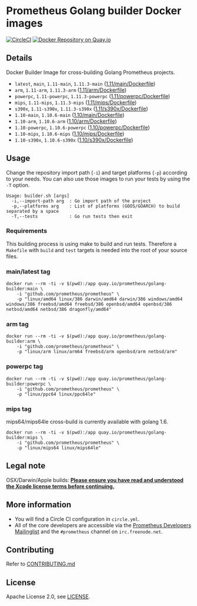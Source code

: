 # Prometheus Golang builder Docker images

[![CircleCI](https://circleci.com/gh/prometheus/golang-builder/tree/master.svg?style=shield)][circleci]
[![Docker Repository on Quay.io](https://quay.io/repository/prometheus/golang-builder/status)][quayio]

## Details

Docker Builder Image for cross-building Golang Prometheus projects.

- `latest`, `main`, `1.11-main`, `1.11.3-main` ([1.11/main/Dockerfile](1.11/main/Dockerfile))
- `arm`, `1.11-arm`, `1.11.3-arm` ([1.11/arm/Dockerfile](1.11/arm/Dockerfile))
- `powerpc`, `1.11-powerpc`, `1.11.3-powerpc` ([1.11/powerpc/Dockerfile](1.11/powerpc/Dockerfile))
- `mips`, `1.11-mips`, `1.11.3-mips` ([1.11/mips/Dockerfile](1.11/mips/Dockerfile))
- `s390x`, `1.11-s390x`, `1.11.3-s390x` ([1.11/s390x/Dockerfile](1.11/s390x/Dockerfile))
- `1.10-main`, `1.10.6-main` ([1.10/main/Dockerfile](1.10/main/Dockerfile))
- `1.10-arm`, `1.10.6-arm` ([1.10/arm/Dockerfile](1.10/arm/Dockerfile))
- `1.10-powerpc`, `1.10.6-powerpc` ([1.10/powerpc/Dockerfile](1.10/powerpc/Dockerfile))
- `1.10-mips`, `1.10.6-mips` ([1.10/mips/Dockerfile](1.10/mips/Dockerfile))
- `1.10-s390x`, `1.10.6-s390x` ([1.10/s390x/Dockerfile](1.10/s390x/Dockerfile))

## Usage

Change the repository import path (`-i`) and target platforms (`-p`) according to your needs.
You can also use those images to run your tests by using the `-T` option.

```
Usage: builder.sh [args]
  -i,--import-path arg  : Go import path of the project
  -p,--platforms arg    : List of platforms (GOOS/GOARCH) to build separated by a space
  -T,--tests            : Go run tests then exit
```

### Requirements

This building process is using make to build and run tests.
Therefore a `Makefile` with `build` and `test` targets is needed into the root of your source files.

### main/latest tag

```
docker run --rm -ti -v $(pwd):/app quay.io/prometheus/golang-builder:main \
    -i "github.com/prometheus/prometheus" \
    -p "linux/amd64 linux/386 darwin/amd64 darwin/386 windows/amd64 windows/386 freebsd/amd64 freebsd/386 openbsd/amd64 openbsd/386 netbsd/amd64 netbsd/386 dragonfly/amd64"
```

### arm tag

```
docker run --rm -ti -v $(pwd):/app quay.io/prometheus/golang-builder:arm \
    -i "github.com/prometheus/prometheus" \
    -p "linux/arm linux/arm64 freebsd/arm openbsd/arm netbsd/arm"
```

### powerpc tag

```
docker run --rm -ti -v $(pwd):/app quay.io/prometheus/golang-builder:powerpc \
    -i "github.com/prometheus/prometheus" \
    -p "linux/ppc64 linux/ppc64le"
```

### mips tag

mips64/mips64le cross-build is currently available with golang 1.6.

```
docker run --rm -ti -v $(pwd):/app quay.io/prometheus/golang-builder:mips \
    -i "github.com/prometheus/prometheus" \
    -p "linux/mips64 linux/mips64le"
```

## Legal note

OSX/Darwin/Apple builds:
**[Please ensure you have read and understood the Xcode license
   terms before continuing.](https://www.apple.com/legal/sla/docs/xcode.pdf)**

## More information

  * You will find a Circle CI configuration in `circle.yml`.
  * All of the core developers are accessible via the [Prometheus Developers Mailinglist](https://groups.google.com/forum/?fromgroups#!forum/prometheus-developers) and the `#prometheus` channel on `irc.freenode.net`.

## Contributing

Refer to [CONTRIBUTING.md](CONTRIBUTING.md)

## License

Apache License 2.0, see [LICENSE](LICENSE).

[quayio]: https://quay.io/repository/prometheus/golang-builder
[circleci]: https://circleci.com/gh/prometheus/golang-builder

